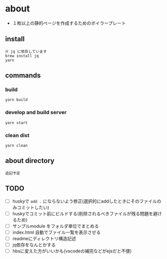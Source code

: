 # about

- １枚以上の静的ページを作成するためのボイラープレート


## install

    ※ jq に依存しています
    brew install jq
    yarn


## commands

### build

    yarn build

### develop and build server

    yarn start


### clean dist

    yarn clean


## about directory

    追記予定

## TODO
- [ ] huskyで `add .` にならないよう修正(選択的にaddしたときにそのファイルのみコミットしたい)
- [ ] huskyでコミット前にビルドする(削除されるべきファイルが残る問題を避けるため)
- [ ] サンプルmodule をフォルダ単位でまとめる
- [ ] index.html 自動でファイル一覧を表示させる
- [ ] readmeにディレクトリ構造記述
- [ ] jq依存をなんとかする
- [ ] hbsに変えた方がいいかも(vscodeの補完などがejsだと不便)
